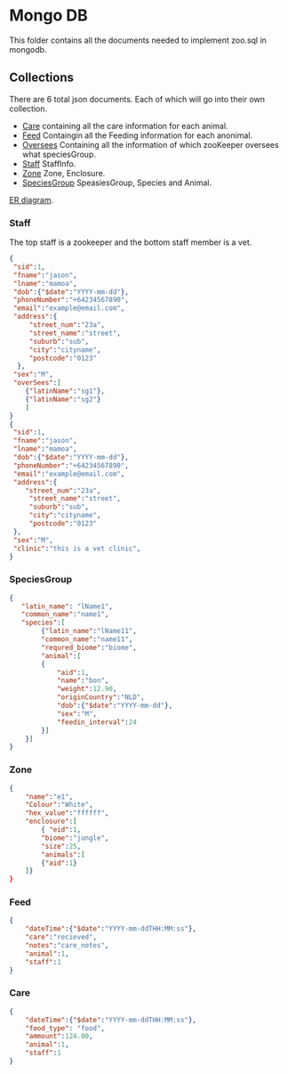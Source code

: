 # Mongo DB

This folder contains all the documents needed to implement zoo.sql in mongodb.

## Collections

There are 6 total json documents. Each of which will go into their own collection.

- [Care](Care.json) containing all the care information for each animal.
- [Feed](Feed.json) Containgin all the Feeding information for each anonimal.
- [Oversees](Oversees.json) Containing all the information of which zooKeeper oversees what speciesGroup.
- [Staff](Staff.json) StaffInfo.
- [Zone](Zone.json) Zone, Enclosure.
- [SpeciesGroup](speciesGroup.json) SpeasiesGroup, Species and Animal.

[ER diagram](https://lucid.app/lucidchart/62e459d5-6a2c-4536-8235-2b0af8881b8c/edit?invitationId=inv_ec5c393a-edbf-48fc-a2c2-229d7e7fc4e2&page=0_0#).

### Staff

The top staff is a zookeeper and the bottom staff member is a vet.

```json
{
 "sid":1,
 "fname":"jason",
 "lname":"mamoa",
 "dob":{"$date":"YYYY-mm-dd"},
 "phoneNumber":"+64234567890",
 "email":"example@email.com",
 "address":{
     "street_num":"23a",
     "street_name":"street",
     "suburb":"sub",
     "city":"cityname",
     "postcode":"0123"
  },
 "sex":"M",
 "overSees":[
    {"latinName":"sg1"},
    {"latinName":"sg2"}
    ]
}
{
 "sid":1,
 "fname":"jason",
 "lname":"mamoa",
 "dob":{"$date":"YYYY-mm-dd"},
 "phoneNumber":"+64234567890",
 "email":"example@email.com",
 "address":{
    "street_num":"23a",
     "street_name":"street",
     "suburb":"sub",
     "city":"cityname",
     "postcode":"0123"
 },
 "sex":"M",
 "clinic":"this is a vet clinic",
}
```

### SpeciesGroup

```json
{
   "latin_name": "lName1",
   "common_name":"name1",
   "species":[
        {"latin_name":"lName11",
        "common_name":"name11",
        "requred_biome":"biome",
        "animal":[
        {
            "aid":1,
            "name":"bon",
            "weight":12.90,
            "originCountry":"NLD",
            "dob":{"$date":"YYYY-mm-dd"},
            "sex":"M",
            "feedin_interval":24
        }]
    }]
}
```

### Zone

```json
{
    "name":"e1",
    "Colour":"White",
    "hex_value":"ffffff",
    "enclosure":[
        { "eid":1,
        "biome":"jungle",
        "size":25,
        "animals":[
        {"aid":1}
    ]}
}
```

### Feed

```json
{
    "dateTime":{"$date":"YYYY-mm-ddTHH:MM:ss"},
    "care":"recieved",
    "notes":"care_notes",
    "animal":1,
    "staff":1
}
```

### Care

```json
{
    "dateTime":{"$date":"YYYY-mm-ddTHH:MM:ss"},
    "food_type": "food",
    "ammount":124.00,
    "animal":1,
    "staff":1
}
```
